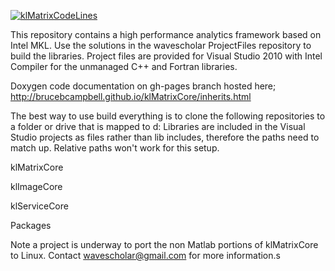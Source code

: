
[![klMatrixCodeLines](https://img.shields.io/github/languages/code-size/brucebcampbell/klMatrixCore)](https://img.shields.io/github/languages/code-size/brucebcampbell/klMatrixCore)

This repository contains a high performance analytics framework based on Intel MKL. Use the solutions in the wavescholar ProjectFiles repository to build the libraries. Project files are provided for Visual Studio 2010 with Intel Compiler for the unmanaged C++ and Fortran libraries. 

Doxygen code documentation on gh-pages branch hosted here;
http://brucebcampbell.github.io/klMatrixCore/inherits.html

The best way to use build everything is to clone the following repositories to a folder or drive that is mapped to d: Libraries are included in the Visual Studio projects as files rather than lib includes,  therefore the paths need to match up.  Relative paths won't work for this setup.  
 
klMatrixCore

klImageCore

klServiceCore

Packages

Note a project is underway to port the non Matlab portions of klMatrixCore to Linux.
Contact wavescholar@gmail.com for more information.s




  

  
